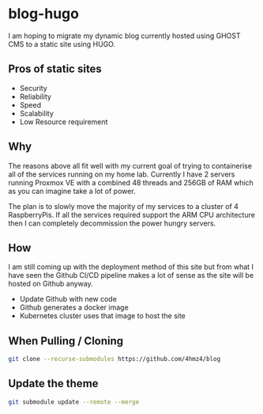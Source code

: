 # blog-hugo
I am hoping to migrate my dynamic blog currently hosted using GHOST CMS
to a static site using HUGO.

## Pros of static sites
* Security
* Reliability
* Speed
* Scalability
* Low Resource requirement

## Why
The reasons above all fit well with my current goal of trying to containerise
all of the services running on my home lab. Currently I have 2 servers running
Proxmox VE with a combined 48 threads and 256GB of RAM which as you can imagine
take a lot of power.

The plan is to slowly move the majority of my services to a cluster of
4 RaspberryPis. If all the services required support the ARM CPU architecture
then I can completely decommission the power hungry servers.

## How
I am still coming up with the deployment method of this site but from what I
have seen the Github CI/CD pipeline makes a lot of sense as the site will be
hosted on Github anyway.
* Update Github with new code
* Github generates a docker image
* Kubernetes cluster uses that image to host the site


## When Pulling / Cloning
``` bash
git clone --recurse-submodules https://github.com/4hmz4/blog
```

## Update the theme
``` bash
git submodule update --remote --merge
```
